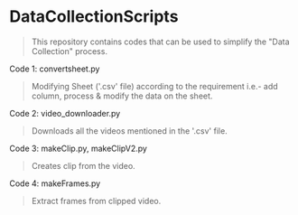 # DataCollectionScripts

> This repository contains codes that can be used to simplify the "Data Collection" process.

Code 1: convertsheet.py

> Modifying Sheet ('.csv' file) according to the requirement i.e.- add column, process & modify the data on the sheet.

Code 2: video_downloader.py

> Downloads all the videos mentioned in the '.csv' file.

Code 3: makeClip.py, makeClipV2.py

> Creates clip from the video.

Code 4: makeFrames.py

> Extract frames from clipped video.
